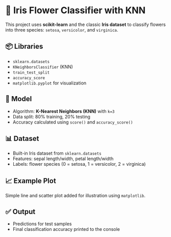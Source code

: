 # 🌸 Iris Flower Classifier with KNN

This project uses **scikit-learn** and the classic **Iris dataset** to classify flowers into three species: `setosa`, `versicolor`, and `virginica`.

## 📦 Libraries
- `sklearn.datasets`
- `KNeighborsClassifier` (KNN)
- `train_test_split`
- `accuracy_score`
- `matplotlib.pyplot` for visualization

## 🧠 Model
- Algorithm: **K-Nearest Neighbors (KNN)** with `k=3`
- Data split: 80% training, 20% testing
- Accuracy calculated using `score()` and `accuracy_score()`

## 📊 Dataset
- Built-in Iris dataset from `sklearn.datasets`
- Features: sepal length/width, petal length/width
- Labels: flower species (0 = setosa, 1 = versicolor, 2 = virginica)

## 📈 Example Plot
Simple line and scatter plot added for illustration using `matplotlib`.

## ✅ Output
- Predictions for test samples
- Final classification accuracy printed to the console
